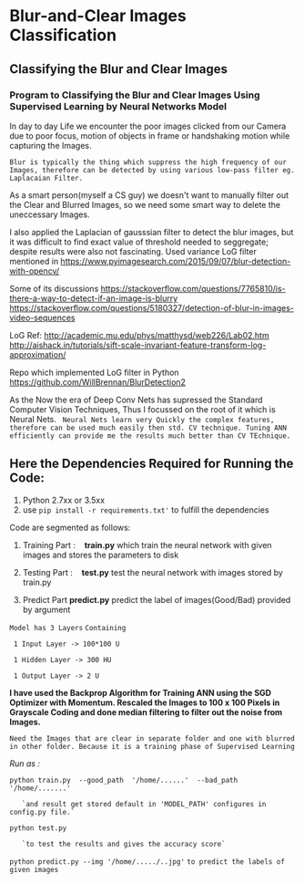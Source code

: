 # Blur-and-Clear Images Classification
## Classifying the Blur and Clear Images

### Program to Classifying the Blur and Clear Images Using Supervised Learning by Neural Networks Model

In day to day Life we encounter the poor images clicked from our Camera due to poor focus, motion of objects in frame
or handshaking motion while capturing the Images.

`Blur is typically the thing which suppress the high frequency of our Images, therefore can be detected by using various low-pass filter
eg. Laplacaian Filter. `

As a smart person(myself a CS guy) we doesn't want to manually filter out the Clear and Blurred Images,
so we need some smart way to delete the uneccessary Images.

I also applied the Laplacian of gausssian filter to detect the blur images, but it was difficult to find
exact value of threshold needed to seggregate; despite results were also not fascinating.
Used variance LoG filter mentioned in https://www.pyimagesearch.com/2015/09/07/blur-detection-with-opencv/

Some of its discussions https://stackoverflow.com/questions/7765810/is-there-a-way-to-detect-if-an-image-is-blurry
https://stackoverflow.com/questions/5180327/detection-of-blur-in-images-video-sequences

LoG Ref: 
http://academic.mu.edu/phys/matthysd/web226/Lab02.htm
http://aishack.in/tutorials/sift-scale-invariant-feature-transform-log-approximation/

Repo which implemented LoG filter in Python
https://github.com/WillBrennan/BlurDetection2


As the Now the era of Deep Conv Nets has supressed the Standard Computer Vision Techniques, 
Thus I focussed on the root of it which is Neural Nets.
`
Neural Nets learn very Quickly the complex features, therefore can be used much easily then std. CV technique.
Tuning ANN efficiently can provide me the results much better than CV TEchnique.`


## Here the Dependencies Required for Running the Code:
1. Python 2.7xx or 3.5xx
2. use `pip install -r requirements.txt'` to fulfill the dependencies


Code are segmented as follows:

1. Training Part :
    **train.py**
 	which train the neural network with given images
 	and stores the parameters to disk 
    
2. Testing Part :
    __test.py__
 	test the neural network with images
 	stored by train.py 

3. Predict Part
	__predict.py__
	predict the label of images(Good/Bad) provided by argument


`Model has 3 Layers`
`Containing`
```
 1 Input Layer -> 100*100 U
 
 1 Hidden Layer -> 300 HU
 
 1 Output Layer -> 2 U
```

**I have used the Backprop Algorithm for Training ANN using the SGD Optimizer with Momentum.
Rescaled the Images to 100 x 100 Pixels in Grayscale Coding and done median filtering to filter out the noise from Images.**

`Need the Images that are clear in separate folder and one with blurred in other folder.
 Because it is a training phase of Supervised Learning `




*Run as :*

`python train.py  --good_path  '/home/......'  --bad_path  '/home/.......'`

       `and result get stored default in 'MODEL_PATH' configures in config.py file.`
 

`python test.py`

       `to test the results and gives the accuracy score`

`python predict.py --img '/home/...../..jpg'`
		`to predict the labels of given images`
